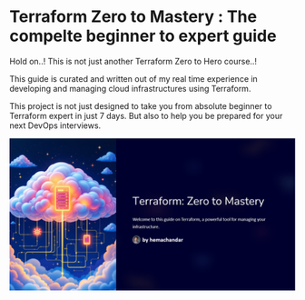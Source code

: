 # Terraform Zero to Mastery : The compelte beginner to expert guide

Hold on..! This is not just another Terraform Zero to Hero course..!

This guide is curated and written out of my real time experience in developing and managing cloud infrastructures using Terraform. 

This project is not just designed to take you from absolute beginner to Terraform expert in just 7 days. But also to help you be prepared for your next DevOps interviews.

![Alt text](.pictures/main_pic.png?raw=true "Intro")
